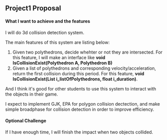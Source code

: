 ## Project1 Proposal 

#### What I want to achieve and the features
I will do 3d collision detection system.

The main features of this system are listing below:

1. Given two polythedrons, decide whehter or not they are intersected. For this feature, I will make an interface like <b>void IsCollisionExist(Polythedron A, Polythedron B)</b>
2. Given a list of polythedrons and corresponding velocity/acceleration, return the first collision during this period. For this feature, <b>void IsCollisionExist(List<Polythedron> i_listOfPolythedrons, float i_duration)</b>.

And I think it's good for other students to use this system to interact with the objects in their game.

I expect to implement GJK, EPA for polygon collision dectection, and make simple broadphase for collision detection in order to improve efficiency.

#### Optional Challenge
If I have enough time, I will finish the impact when two objects collided. 